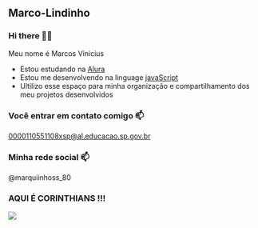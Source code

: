 ## Marco-Lindinho
### Hi there 👋🖤

Meu nome é Marcos Vinicius

 - Estou estudando na [Alura](www.alura.com.br)
 - Estou me desenvolvendo na linguage [javaScript](www.p5.js.com.br)
 - Ultilizo esse espaço para minha organização e compartilhamento dos meu projetos desenvolvidos


### Você entrar em contato comigo 📫
0000110551108xsp@al.educacao.sp.gov.br


### Minha rede social 📫
@marquiinhoss_80


### AQUI É CORINTHIANS !!!


![](https://media1.tenor.com/m/g0kMau3yfwUAAAAC/renato-augusto-melhor-meia-do-brasil-renato-augusto-melhor-meio-campista-do-brasil.gif)
